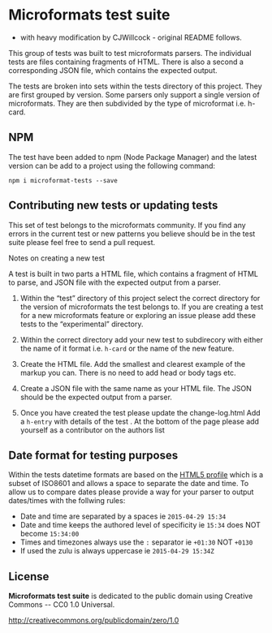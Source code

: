 # Microformats test suite

 * with heavy modification by CJWillcock - original README follows.

This group of tests was built to test microformats parsers. The individual tests are files containing fragments of HTML.  There is also a second a corresponding JSON file, which contains the expected output. 

The tests are broken into sets within the tests directory of this project. They are first grouped by version. Some parsers only support a single version of microformats. They are then subdivided by the type of microformat i.e. h-card.


## NPM

The test have been added to npm (Node Package Manager) and the latest version can be add to a project using the following command:

    npm i microformat-tests --save


## Contributing new tests or updating tests

This set of test belongs to the microformats community. If you find any errors in the current test or new patterns you believe should be in the test suite please feel free to send a pull request. 

Notes on creating a new test

A test is built in two parts a HTML file, which contains a fragment of HTML to parse, and JSON file with the expected output from a parser.

1. Within the “test” directory of this project select the correct directory for the version of microformats the test belongs to. If you are creating a test for a new microformats feature or exploring an issue please add these tests to the “experimental” directory.

2. Within the correct directory add your new test to subdirecory with either the name of it format i.e. `h-card` or the name of the new feature.

3. Create the HTML file. Add the smallest and clearest example of the markup you can. There is no need to add head or body tags etc.

4. Create a JSON file with the same name as your HTML file. The JSON should be the expected output from a parser.

5. Once you have created the test please update the change-log.html Add a `h-entry` with details of the test . At the bottom of the page please add yourself as a contributor on the authors list


## Date format for testing purposes

Within the tests datetime formats are based on the [HTML5 profile](http://www.w3.org/TR/html5/infrastructure.html#dates-and-times) which is a subset of ISO8601 and allows a space to separate the date and time. To allow us to compare dates please provide a way for your parser to output dates/times with the follwing rules:

* Date and time are separated by a spaces ie `2015-04-29 15:34`
* Date and time keeps the authored level of specificity  ie `15:34` does NOT become `15:34:00`
* Times and timezones always use the `:` separator ie `+01:30` NOT `+0130`
* If used the zulu is always uppercase ie `2015-04-29 15:34Z`


## License

**Microformats test suite** is dedicated to the public domain using Creative Commons -- CC0 1.0 Universal.

http://creativecommons.org/publicdomain/zero/1.0